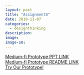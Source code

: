 ```yaml
---
layout: post
title: "Assignment8"
date: 2018-11-07
categories:
  - designthinking
description:
image:
image-sm:
---
```

<a href="midfi_ppt">Medium-fi Prototype PPT LINK </a> <br>
<a href="midfi_readme">Medium-fi Prototype README LINK </a> <br>
<a href="https://marvelapp.com/a603bfa">Try Our Prototype! </a>
